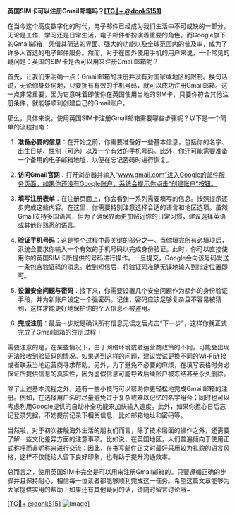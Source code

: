 **英国SIM卡可以注册Gmail邮箱吗？[[TG💪+ @donk5151](https://t.me/s/donk5151)]**

在当今这个高度数字化的时代，电子邮件已经成为我们生活中不可或缺的一部分。无论是工作、学习还是日常生活，电子邮件都扮演着重要的角色。而Google旗下的Gmail邮箱，凭借其简洁的界面、强大的功能以及全球范围内的普及率，成为了许多人首选的电子邮件服务。然而，对于在国外使用手机的用户来说，一个常见的疑问是：英国的SIM卡是否可以用来注册Gmail邮箱呢？

首先，让我们来明确一点：Gmail邮箱的注册并没有对国家或地区的限制。换句话说，无论你身处何地，只要拥有有效的手机号码，就可以成功注册Gmail邮箱。这一点非常重要，因为它意味着即使你在英国使用当地的SIM卡，只要你符合其他注册条件，就能够顺利创建自己的Gmail账户。

那么，具体来说，使用英国SIM卡注册Gmail邮箱需要哪些步骤呢？以下是一个简单的流程指南：

1. **准备必要的信息**：在开始之前，你需要准备好一些基本信息，包括你的名字、出生日期、性别（可选）以及一个有效的手机号码。此外，你还可能需要准备一个备用的电子邮箱地址，以便在忘记密码时进行恢复。

2. **访问Gmail官网**：打开浏览器并输入“www.gmail.com”进入Google的邮件服务页面。如果你还没有Google账户，系统会提示你点击“创建账户”按钮。

3. **填写注册表单**：在注册页面上，你会看到一系列需要填写的信息。按照提示逐步完成这些内容。在这里，你需要特别注意选择合适的语言和地区选项。虽然Gmail支持多国语言，但为了确保界面更加贴近你的日常习惯，建议选择英语或其他你熟悉的语言。

4. **验证手机号码**：这是整个过程中最关键的部分之一。当你填完所有必填项后，系统会要求你输入一个有效的手机号码以完成身份验证。此时，你可以直接使用你的英国SIM卡所提供的号码进行操作。一旦提交，Google会向该号码发送一条包含验证码的消息。收到短信后，将验证码准确无误地输入到指定位置即可。

5. **设置安全问题与密码**：接下来，你需要设置几个安全问题作为额外的身份验证手段，并为新账户设定一个强密码。记住，密码应该足够复杂且不容易被猜到，这样才能更好地保护你的个人信息不被盗用。

6. **完成注册**：最后一步就是确认所有信息无误之后点击“下一步”，这样你就正式完成了Gmail邮箱的注册过程！

需要注意的是，在某些情况下，由于网络环境或者运营商政策的不同，可能会出现无法接收到验证码的情况。如果遇到这样的问题，建议尝试更换不同的Wi-Fi连接或者联系当地运营商寻求帮助。另外，为了避免不必要的麻烦，在填写表格时务必保证所提供信息的真实性，因为虚假信息可能导致后续账户被冻结甚至永久删除。

除了上述基本流程之外，还有一些小技巧可以帮助你更轻松地完成Gmail邮箱的注册。例如，在选择用户名时尽量避免过于复杂或难以记忆的名字组合；同时也可以考虑利用Google提供的自动补全功能来加快输入速度。此外，如果你担心日后忘记登录凭据，不妨提前记录下相关信息，比如邮箱地址和密码等。

当然啦，对于初次接触海外生活的朋友们而言，除了技术层面的操作之外，还需要了解一些文化差异方面的注意事项。比如说，在英国地区，人们普遍倾向于使用正式称呼而非昵称来进行交流；因此，在书写邮件正文时最好采用较为礼貌的语言风格，这样不仅能给人留下良好印象，也有助于提升沟通效率。

总而言之，使用英国SIM卡完全是可以用来注册Gmail邮箱的。只要遵循正确的步骤并且保持耐心，相信每一位读者都能够顺利完成这一任务。希望这篇文章能够为大家提供实用的帮助！如果还有其他疑问的话，请随时留言讨论哦~

[[TG💪+ @donk5151](https://t.me/s/donk5151) ![Image](https://i.postimg.cc/rwNCRYN7/Snipaste-2025-04-30-17-27-05.png)]